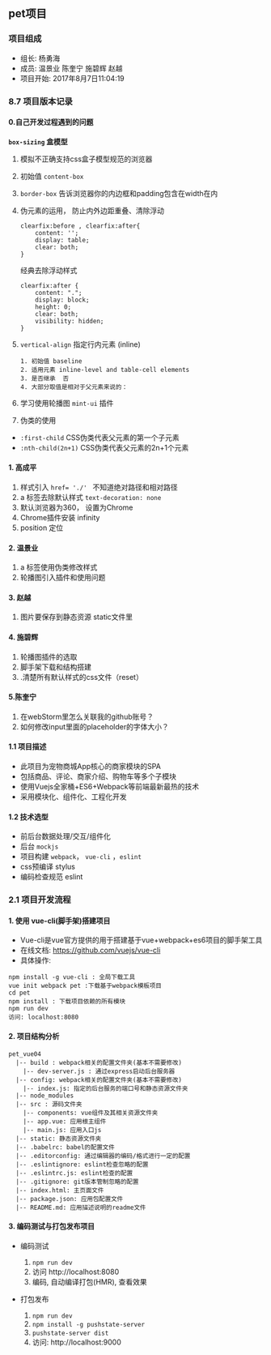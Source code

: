 ## pet项目


### 项目组成
* 组长: 杨勇海
* 成员: 温景业 陈奎宁 施碧辉 赵越
* 项目开始: 2017年8月7日11:04:19

### 8.7 项目版本记录

#### 0.自己开发过程遇到的问题  

**`box-sizing` 盒模型**
1. 模拟不正确支持css盒子模型规范的浏览器 
2. 初始值 `content-box`
3. `border-box` 告诉浏览器你的内边框和padding包含在width在内
4. 伪元素的运用， 防止内外边距重叠、清除浮动
    ```
    clearfix:before , clearfix:after{
        content: '';
        display: table;
        clear: both;
    }
    ```
    经典去除浮动样式
    ```
    clearfix:after {
        content: ".";
        display: block;
        height: 0;
        clear: both;
        visibility: hidden;
    }
    ```
5. `vertical-align` 指定行内元素 (inline) 

   ```
   1. 初始值 baseline
   2. 适用元素 inline-level and table-cell elements
   3. 是否继承  否
   4. 大部分取值是相对于父元素来说的：
   ```
6. 学习使用轮播图 `mint-ui` 插件 
 
7. 伪类的使用 
* `:first-child` CSS伪类代表父元素的第一个子元素
* `:nth-child(2n+1)` CSS伪类代表父元素的2n+1个元素



#### 1. 高成平
1. 样式引入 `href= './' ` 不知道绝对路径和相对路径
2. a 标签去除默认样式 `text-decoration: none`
3. 默认浏览器为360， 设置为Chrome
4. Chrome插件安装 infinity 
5. position 定位 

#### 2. 温景业
1. a 标签使用伪类修改样式
2. 轮播图引入插件和使用问题

#### 3. 赵越

1. 图片要保存到静态资源 static文件里

#### 4. 施碧辉

1. 轮播图插件的选取 
2. 脚手架下载和结构搭建
3. .清楚所有默认样式的css文件（reset） 

#### 5.陈奎宁

1. 在webStorm里怎么关联我的github账号？
2. 如何修改input里面的placeholder的字体大小？

#### 1.1 项目描述

* 此项目为宠物商城App核心的商家模块的SPA
* 包括商品、评论、商家介绍、购物车等多个子模块
* 使用Vuejs全家桶+ES6+Webpack等前端最新最热的技术
* 采用模块化、组件化、工程化开发

#### 1.2 技术选型

* 前后台数据处理/交互/组件化
* 后台 `mockjs`
* 项目构建 `webpack`， `vue-cli` ，`eslint`
* css预编译 stylus
* 编码检查规范 eslint

### 2.1 项目开发流程

#### 1. 使用 vue-cli(脚手架)搭建项目 

* Vue-cli是vue官方提供的用于搭建基于vue+webpack+es6项目的脚手架工具
* 在线文档: https://github.com/vuejs/vue-cli
* 具体操作: 
```
npm install -g vue-cli : 全局下载工具
vue init webpack pet :下载基于webpack模板项目
cd pet
npm install : 下载项目依赖的所有模块
npm run dev
访问: localhost:8080

```
#### 2. 项目结构分析

```
pet_vue04
  |-- build : webpack相关的配置文件夹(基本不需要修改)
    |-- dev-server.js : 通过express启动后台服务器
  |-- config: webpack相关的配置文件夹(基本不需要修改)
    |-- index.js: 指定的后台服务的端口号和静态资源文件夹
  |-- node_modules
  |-- src : 源码文件夹
    |-- components: vue组件及其相关资源文件夹
    |-- app.vue: 应用根主组件
    |-- main.js: 应用入口js
  |-- static: 静态资源文件夹
  |-- .babelrc: babel的配置文件
  |-- .editorconfig: 通过编辑器的编码/格式进行一定的配置
  |-- .eslintignore: eslint检查忽略的配置
  |-- .eslintrc.js: eslint检查的配置
  |-- .gitignore: git版本管制忽略的配置
  |-- index.html: 主页面文件
  |-- package.json: 应用包配置文件 
  |-- README.md: 应用描述说明的readme文件

```
#### 3.	编码测试与打包发布项目

* 编码测试
  1. `npm run dev`
  2. 访问 http://localhost:8080
  3. 编码, 自动编译打包(HMR), 查看效果
  
* 打包发布
  1. `npm run dev`
  2. `npm install -g pushstate-server`
  3. `pushstate-server dist`
  4. 访问: http://localhost:9000
  


















